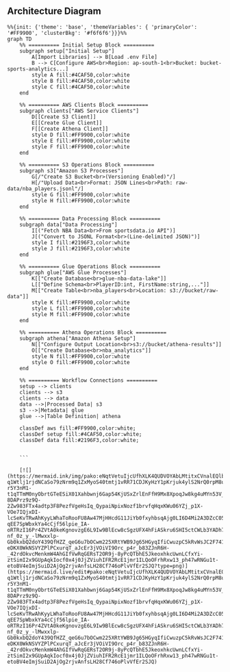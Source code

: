 ## Architecture Diagram  
```mermaid  
%%{init: {'theme': 'base', 'themeVariables': { 'primaryColor': '#FF9900', 'clusterBkg': '#f6f6f6'}}}%%
graph TD
    %% ========== Initial Setup Block ==========
    subgraph setup["Initial Setup"]
        A[Import Libraries] --> B[Load .env File]
        B --> C[Configure AWS<br>Region: ap-south-1<br>Bucket: bucket-sports-analytics...]
        style A fill:#4CAF50,color:white
        style B fill:#4CAF50,color:white
        style C fill:#4CAF50,color:white
    end
    
    %% ========== AWS Clients Block ==========
    subgraph clients["AWS Service Clients"]
        D[[Create S3 Client]] 
        E[[Create Glue Client]]
        F[[Create Athena Client]]
        style D fill:#FF9900,color:white
        style E fill:#FF9900,color:white
        style F fill:#FF9900,color:white
    end
    
    %% ========== S3 Operations Block ==========
    subgraph s3["Amazon S3 Processes"]
        G[/"Create S3 Bucket<br>(Versioning Enabled)"/]
        H[/"Upload Data<br>Format: JSON Lines<br>Path: raw-data/nba_players.jsonl"/]
        style G fill:#FF9900,color:white
        style H fill:#FF9900,color:white
    end
    
    %% ========== Data Processing Block ==========
    subgraph data["Data Processing"]
        I[("Fetch NBA Data<br>From sportsdata.io API")]
        J[("Convert to JSONL Format<br>(Line-delimited JSON)")]
        style I fill:#2196F3,color:white
        style J fill:#2196F3,color:white
    end
    
    %% ========== Glue Operations Block ==========
    subgraph glue["AWS Glue Processes"]
        K[["Create Database<br>glue-nba-data-lake"]]
        L[["Define Schema<br>PlayerID:int, FirstName:string,..."]]
        M[["Create Table<br>nba_players<br>Location: s3://bucket/raw-data"]]
        style K fill:#FF9900,color:white
        style L fill:#FF9900,color:white
        style M fill:#FF9900,color:white
    end
    
    %% ========== Athena Operations Block ==========
    subgraph athena["Amazon Athena Setup"]
        N[["Configure Output Location<br>s3://bucket/athena-results"]]
        O[["Create Database<br>nba_analytics"]]
        style N fill:#FF9900,color:white
        style O fill:#FF9900,color:white
    end
    
    %% ========== Workflow Connections ==========
    setup --> clients
    clients --> s3
    clients --> data
    data -->|Processed Data| s3
    s3 -->|Metadata| glue
    glue -->|Table Definition| athena
    
    classDef aws fill:#FF9900,color:white;
    classDef setup fill:#4CAF50,color:white;
    classDef data fill:#2196F3,color:white;


    ```

    [![](https://mermaid.ink/img/pako:eNqtVetuIjcUfhXLK4QUDVOYAbLMtitxCVnalEQlbdUuVWRmDLiZsae2h4Ql_O0D9BH7JD22KSRc2mxV_xj53L45_s7x8QrHIqE4wqXSinGmI7Qq6znNaDlC5QlRtOwhp_iBSEYmKVVgWY05QuVcsozIZVekQhr3N_1-q1Wtlj1rjdNCaSo79zNrm9q1ZxMyoS40tmtj1vRR71CDJKyHzY1pKrjuk4ylS2NrQ0rpM8uIfbKJ1-r5Y3nM1-t1qTTmM0nyObrtGTeESiX01Xahbwnj6Gap54KjUSxZrlEnFfH9Mx8XpoqJw8kg4uMYn53V_CPRZ2dj_IuLMCthksaagfm2s9NusYBgFluwwEcdI6DrnEpiItQelFntj9Z5kOVCanTFJhKKQsHzy4l8PxFahB76VQnuIc0y6iFJfyuo0spDidCULzwkFIDuoXYc6pUgCbrgCyYFzyjXaFtxh-8DAPrz9z9Q-2Zw983FTx4adtp3F8PezfVgeHsIq_QypaiNpixNozf1brvfqHqxKWu06YZj_p1X-VOe7IQjxDI-lcSeKvTRwAhKyyLWhaToRooFU8Aw47MjHHcdG11JiYb0fxyhbsqAjg0LI6D4Mi2A3DZcC05Onbu7OYe7E__1HORB2Wzqvs1kROWCxVTBRhf5keR7L5IfhahTxPdUbxrE7ivKNI-qEE7SpWbxkYa4cCjf56lpie_IA-oRTRzI16Pr4ZVtA0keKgnovzgE6L9Iw9BlEcw8cSgzUFX4hFiASkru6SHI5ctCWLb3YADh7h_O4SrRe1Uldv4Xn-nf_0z_y_-lMwxxlp-Gb0kxbQ2doY439QfHZZ_qeG6u7bOCwm225XRtYWB9Jg65HGyqIfiCwuzpC5kRvWsJC2F741QZPmyOHdRazX747zQNXuW_pclujk34YZFNqKQJgtS5G8bqYLrbQYwqlfdPtSc3PJzebq0-eDKX0WkNSVYZPlPCxurqT_aJcEr3jVOiVI9Orc_p4r_b83ZJnR6H-_42rdOkvcMenkmW4AhGIfVwRqGERsT2OR9j-8yPcQTbhE5JkeoxhkcUwnLCfxYi-ztSimI2x9GUpAqkIocf0x4j0JjZViuhIFR2RcE1jmr1ILQoOFrhRxw13_ph47wRNGu1t-etoBV4eImjSuiD2AjOg2rjvAnfsLH28Cf746oPlvVfEr2SJQ?type=png)](https://mermaid.live/edit#pako:eNqtVetuIjcUfhXLK4QUDVOYAbLMtitxCVnalEQlbdUuVWRmDLiZsae2h4Ql_O0D9BH7JD22KSRc2mxV_xj53L45_s7x8QrHIqE4wqXSinGmI7Qq6znNaDlC5QlRtOwhp_iBSEYmKVVgWY05QuVcsozIZVekQhr3N_1-q1Wtlj1rjdNCaSo79zNrm9q1ZxMyoS40tmtj1vRR71CDJKyHzY1pKrjuk4ylS2NrQ0rpM8uIfbKJ1-r5Y3nM1-t1qTTmM0nyObrtGTeESiX01Xahbwnj6Gap54KjUSxZrlEnFfH9Mx8XpoqJw8kg4uMYn53V_CPRZ2dj_IuLMCthksaagfm2s9NusYBgFluwwEcdI6DrnEpiItQelFntj9Z5kOVCanTFJhKKQsHzy4l8PxFahB76VQnuIc0y6iFJfyuo0spDidCULzwkFIDuoXYc6pUgCbrgCyYFzyjXaFtxh-8DAPrz9z9Q-2Zw983FTx4adtp3F8PezfVgeHsIq_QypaiNpixNozf1brvfqHqxKWu06YZj_p1X-VOe7IQjxDI-lcSeKvTRwAhKyyLWhaToRooFU8Aw47MjHHcdG11JiYb0fxyhbsqAjg0LI6D4Mi2A3DZcC05Onbu7OYe7E__1HORB2Wzqvs1kROWCxVTBRhf5keR7L5IfhahTxPdUbxrE7ivKNI-qEE7SpWbxkYa4cCjf56lpie_IA-oRTRzI16Pr4ZVtA0keKgnovzgE6L9Iw9BlEcw8cSgzUFX4hFiASkru6SHI5ctCWLb3YADh7h_O4SrRe1Uldv4Xn-nf_0z_y_-lMwxxlp-Gb0kxbQ2doY439QfHZZ_qeG6u7bOCwm225XRtYWB9Jg65HGyqIfiCwuzpC5kRvWsJC2F741QZPmyOHdRazX747zQNXuW_pclujk34YZFNqKQJgtS5G8bqYLrbQYwqlfdPtSc3PJzebq0-eDKX0WkNSVYZPlPCxurqT_aJcEr3jVOiVI9Orc_p4r_b83ZJnR6H-_42rdOkvcMenkmW4AhGIfVwRqGERsT2OR9j-8yPcQTbhE5JkeoxhkcUwnLCfxYi-ztSimI2x9GUpAqkIocf0x4j0JjZViuhIFR2RcE1jmr1ILQoOFrhRxw13_ph47wRNGu1t-etoBV4eImjSuiD2AjOg2rjvAnfsLH28Cf746oPlvVfEr2SJQ)